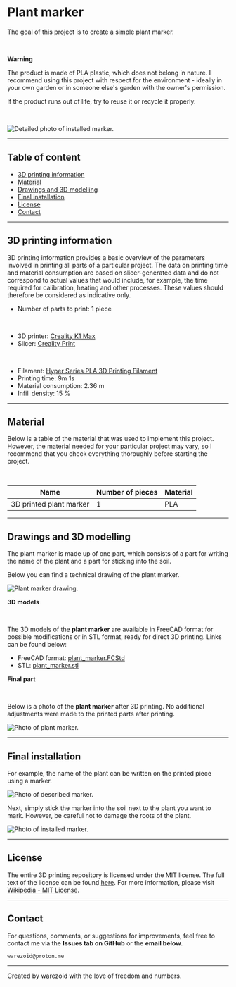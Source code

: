 # Plant marker
The goal of this project is to create a simple plant marker.

<br>

**Warning**

The product is made of PLA plastic, which does not belong in nature. I recommend using this project with respect for the environment - ideally in your own garden or in someone else's garden with the owner's permission.

If the product runs out of life, try to reuse it or recycle it properly.

<br>

![Detailed photo of installed marker.](./img/installed_marker_photo_2.jpg)

---





## Table of content
- [3D printing information](#3d-printing-information)
- [Material](#material)
- [Drawings and 3D modelling](#drawings-and-3d-modelling)
- [Final installation](#final-installation)
- [License](#license)
- [Contact](#contact)

---





## 3D printing information
3D printing information provides a basic overview of the parameters involved in printing all parts of a particular project. The data on printing time and material consumption are based on slicer-generated data and do not correspond to actual values that would include, for example, the time required for calibration, heating and other processes. These values should therefore be considered as indicative only.

- Number of parts to print: 1 piece

<br>

- 3D printer: [Creality K1 Max](https://www.creality.com/products/creality-k1-max-3d-printer)
- Slicer: [Creality Print](https://www.creality.com/pages/download-software)

<br>

- Filament: [Hyper Series PLA 3D Printing Filament](https://store.creality.com/products/hyper-series-pla-3d-printing-filament-1kg?variant=f5519251-fe97-4b57-9f1d-16ec93b94b97)
- Printing time: 9m 1s
- Material consumption: 2.36 m
- Infill density: 15 %

---





## Material
Below is a table of the material that was used to implement this project. However, the material needed for your particular project may vary, so I recommend that you check everything thoroughly before starting the project.

<br>

| Name | Number of pieces | Material
|-----------|-----------|-----------|
| 3D printed plant marker | 1 | PLA |

---





## Drawings and 3D modelling
The plant marker is made up of one part, which consists of a part for writing the name of the plant and a part for sticking into the soil.

Below you can find a technical drawing of the plant marker.

![Plant marker drawing.](./drawings/plant_marker_drawing.svg)


**3D models**

<br>

The 3D models of the **plant marker** are available in FreeCAD format for possible modifications or in STL format, ready for direct 3D printing. Links can be found below:

- FreeCAD format: [plant_marker.FCStd](./3d/freecad/plant_marker.FCStd)
- STL: [plant_marker.stl](./3d/stl/plant_marker.stl)


**Final part**

<br>

Below is a photo of the **plant marker** after 3D printing. No additional adjustments were made to the printed parts after printing.

![Photo of plant marker.](./img/blank_marker_photo.jpg)

---





## Final installation
For example, the name of the plant can be written on the printed piece using a marker.

![Photo of described marker.](./img/described_marker_photo.jpg)

Next, simply stick the marker into the soil next to the plant you want to mark. However, be careful not to damage the roots of the plant.

![Photo of installed marker.](./img/installed_marker_photo_1.jpg)

---





## License
The entire 3D printing repository is licensed under the MIT license. The full text of the license can be found [here](../../LICENSE.md). For more information, please visit [Wikipedia - MIT License](https://en.wikipedia.org/wiki/MIT_License).

---





## Contact
For questions, comments, or suggestions for improvements, feel free to contact me via the **Issues tab on GitHub** or the **email below**.

```
warezoid@proton.me
```

---





Created by warezoid with the love of freedom and numbers.